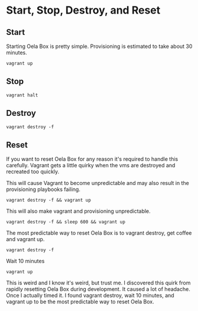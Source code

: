 # Start, Stop, Destroy, and Reset

## Start
Starting Oela Box is pretty simple. Provisioning is estimated to take about 30 minutes.

```
vagrant up
```

## Stop
```
vagrant halt
```

## Destroy
```
vagrant destroy -f
```

## Reset
If you want to reset Oela Box for any reason it's required to handle this carefully. Vagrant gets a little quirky when the vms are destroyed and recreated too quickly.

This will cause Vagrant to become unpredictable and may also result in the provisioning playbooks failing.
```
vagrant destroy -f && vagrant up
```

This will also make vagrant and provisioning unpredictable.
```
vagrant destroy -f && sleep 600 && vagrant up
```

The most predictable way to reset Oela Box is to vagrant destroy, get coffee and vagrant up.
```
vagrant destroy -f
```

Wait 10 minutes

```
vagrant up
```

This is weird and I know it's weird, but trust me. I discovered this quirk from rapidly resetting Oela Box during development. It caused a lot of headache. Once I actually timed it. I found vagrant destroy, wait 10 minutes, and vagrant up to be the most predictable way to reset Oela Box.
